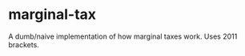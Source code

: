 marginal-tax
============

A dumb/naive implementation of how marginal taxes work. Uses 2011 brackets.
